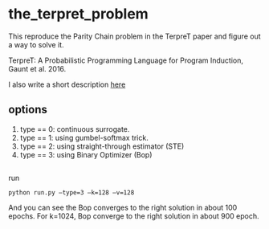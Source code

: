 # the_terpret_problem

This reproduce the Parity Chain problem in the TerpreT paper and figure out a way to solve it.

TerpreT: A Probabilistic Programming Language for Program Induction, Gaunt et al. 2016.

I also write a short description [here](https://luxxxlucy.github.io/projects/2020_terpret/terpret.html)

## options

1. type == 0: continuous surrogate.
2. type == 1: using gumbel-softmax trick.
3. type == 2: using straight-through estimator (STE)
4. type == 3: using Binary Optimizer (Bop)

##

run


    python run.py –type=3 –k=128 –v=128


And you can see the Bop converges to the right solution in about 100 epochs. For k=1024, Bop converge to the right solution in about 900 epoch.
